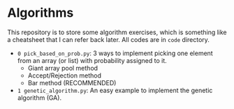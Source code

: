 # Algorithms

This repository is to store some algorithm exercises, which is something like a cheatsheet that I can refer back later. All codes are in `code` directory.

- `0 pick_based_on_prob.py`: 3 ways to implement picking one element from an array (or list) with probability assigned to it.
  - Giant array pool method
  - Accept/Rejection method
  - Bar method (RECOMMENDED)
- `1 genetic_algorithm.py`: An easy example to implement the genetic algorithm (GA).
